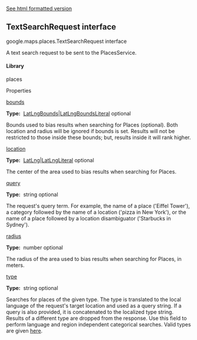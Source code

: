 [See html formatted version](https://huasofoundries.github.io/google-maps-documentation/TextSearchRequest.html)


TextSearchRequest interface
---------------------------

google.maps.places.TextSearchRequest interface

A text search request to be sent to the PlacesService.

#### Library

places

Properties

[bounds](#TextSearchRequest.bounds)

**Type:**  [LatLngBounds](LatLngBounds.md)|[LatLngBoundsLiteral](LatLngBoundsLiteral.md) optional

Bounds used to bias results when searching for Places (optional). Both location and radius will be ignored if bounds is set. Results will not be restricted to those inside these bounds; but, results inside it will rank higher.

[location](#TextSearchRequest.location)

**Type:**  [LatLng](LatLng.md)|[LatLngLiteral](LatLngLiteral.md) optional

The center of the area used to bias results when searching for Places.

[query](#TextSearchRequest.query)

**Type:**  string optional

The request's query term. For example, the name of a place ('Eiffel Tower'), a category followed by the name of a location ('pizza in New York'), or the name of a place followed by a location disambiguator ('Starbucks in Sydney').

[radius](#TextSearchRequest.radius)

**Type:**  number optional

The radius of the area used to bias results when searching for Places, in meters.

[type](#TextSearchRequest.type)

**Type:**  string optional

Searches for places of the given type. The type is translated to the local language of the request's target location and used as a query string. If a query is also provided, it is concatenated to the localized type string. Results of a different type are dropped from the response. Use this field to perform language and region independent categorical searches. Valid types are given [here](https://developers.google.com/maps/documentation/places/supported_types).